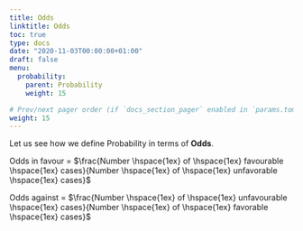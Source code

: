 ```yaml
---
title: Odds
linktitle: Odds 
toc: true
type: docs
date: "2020-11-03T00:00:00+01:00"
draft: false
menu:
  probability:
    parent: Probability
    weight: 15

# Prev/next pager order (if `docs_section_pager` enabled in `params.toml`)
weight: 15
---
```


Let us see how we define Probability in terms of <strong>Odds</strong>.

Odds in favour = $\frac{Number \hspace{1ex} of \hspace{1ex} favourable \hspace{1ex} cases}{Number \hspace{1ex} of \hspace{1ex} unfavorable \hspace{1ex} cases}$

Odds against = $\frac{Number \hspace{1ex} of \hspace{1ex} unfavourable \hspace{1ex} cases}{Number \hspace{1ex} of \hspace{1ex} favorable \hspace{1ex} cases}$



